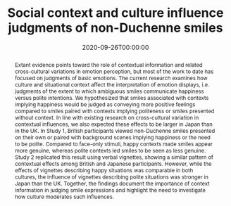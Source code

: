 ---
title: "Social context and culture influence judgments of non-Duchenne smiles"
authors: 
    - admin
    - Magdalena Rychlowska
    - Anna Orlowska
    - Hillel Aviezer
    - Eva G. Krumhuber
date: "2020-09-26T00:00:00"
doi: "10.1007/s41809-020-00066-1"

# Schedule page publish date (NOT publication's date).
publishDate: "2020-09-26T00:00:00Z"

# Publication type.
# Legend: 0 = Uncategorized; 1 = Conference paper; 2 = Journal article;
# 3 = Preprint / Working Paper; 4 = Report; 5 = Book; 6 = Book section;
# 7 = Thesis; 8 = Patent
publication_types: ["2"]

# Publication name and optional abbreviated publication name.
publication: "*Journal of Cultural Cognitive Science*"
publication_short: "*J. Cult. Cogn. Sci.*"

# Abstract and optional shortened version.
abstract: "Extant evidence points toward the role of contextual information and related cross-cultural variations in emotion perception, but most of the work to date has focused on judgments of basic emotions. The current research examines how culture and situational context affect the interpretation of emotion displays, i.e. judgments of the extent to which ambiguous smiles communicate happiness versus polite intentions. We hypothesized that smiles associated with contexts implying happiness would be judged as conveying more positive feelings compared to smiles paired with contexts implying politeness or smiles presented without context. In line with existing research on cross-cultural variation in contextual influences, we also expected these effects to be larger in Japan than in the UK. In Study 1, British participants viewed non-Duchenne smiles presented on their own or paired with background scenes implying happiness or the need to be polite. Compared to face-only stimuli, happy contexts made smiles appear more genuine, whereas polite contexts led smiles to be seen as less genuine. Study 2 replicated this result using verbal vignettes, showing a similar pattern of contextual effects among British and Japanese participants. However, while the effects of vignettes describing happy situations was comparable in both cultures, the influence of vignettes describing polite situations was stronger in Japan than the UK. Together, the findings document the importance of context information in judging smile expressions and highlight the need to investigate how culture moderates such influences."

# Summary. An optional shortened abstract.
# summary: Dynamic information in facial displays contributes to the ability to accurately infer the emotional experiences of another person.


tags:
#- Source Themes
# Is this a selected publication? (true/false)
featured: true

# links:
# - name: ""
#   url: ""
url_pdf: ''
url_code: ''
url_dataset: ''
url_poster: ''
url_project: ''
url_slides: ''
url_source: ''
url_video: ''


# Featured image
# To use, add an image named `featured.jpg/png` to your page's folder. 
image:
#  caption: 'Image credit: [**Unsplash**](https://unsplash.com/photos/jdD8gXaTZsc)'
  focal_point: ""
  preview_only: false

# Associated Projects (optional).
#   Associate this publication with one or more of your projects.
#   Simply enter your project's folder or file name without extension.
#   E.g. `internal-project` references `content/project/internal-project/index.md`.
#   Otherwise, set `projects: []`.
projects: []


# Slides (optional).
#   Associate this publication with Markdown slides.
#   Simply enter your slide deck's filename without extension.
#   E.g. `slides: "example"` references `content/slides/example/index.md`.
#   Otherwise, set `slides: ""`.
slides: example

---